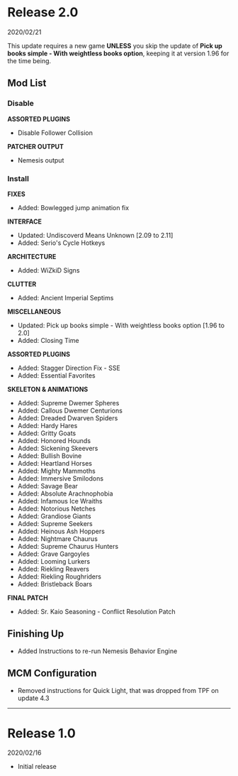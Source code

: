 # Release 2.0

2020/02/21

This update requires a new game **UNLESS** you skip the update of **Pick up books simple - With weightless books option**, keeping it at version 1.96 for the time being.

## Mod List

### Disable

**ASSORTED PLUGINS**  
- Disable Follower Collision

**PATCHER OUTPUT**
- Nemesis output

### Install

**FIXES**
- Added: Bowlegged jump animation fix

**INTERFACE**
- Updated: Undiscoverd Means Unknown [2.09 to 2.11]
- Added: Serio's Cycle Hotkeys

**ARCHITECTURE**
- Added: WiZkiD Signs

**CLUTTER**
- Added: Ancient Imperial Septims

**MISCELLANEOUS**
- Updated: Pick up books simple - With weightless books option [1.96 to 2.0]
- Added: Closing Time

**ASSORTED PLUGINS**
- Added: Stagger Direction Fix - SSE
- Added: Essential Favorites

**SKELETON & ANIMATIONS**
- Added: Supreme Dwemer Spheres
- Added: Callous Dwemer Centurions
- Added: Dreaded Dwarven Spiders
- Added: Hardy Hares
- Added: Gritty Goats
- Added: Honored Hounds
- Added: Sickening Skeevers
- Added: Bullish Bovine
- Added: Heartland Horses
- Added: Mighty Mammoths
- Added: Immersive Smilodons
- Added: Savage Bear
- Added: Absolute Arachnophobia
- Added: Infamous Ice Wraiths
- Added: Notorious Netches
- Added: Grandiose Giants
- Added: Supreme Seekers
- Added: Heinous Ash Hoppers
- Added: Nightmare Chaurus
- Added: Supreme Chaurus Hunters
- Added: Grave Gargoyles
- Added: Looming Lurkers
- Added: Riekling Reavers
- Added: Riekling Roughriders
- Added: Bristleback Boars

**FINAL PATCH**
- Added: Sr. Kaio Seasoning - Conflict Resolution Patch

## Finishing Up
- Added Instructions to re-run Nemesis Behavior Engine

## MCM Configuration
- Removed instructions for Quick Light, that was dropped from TPF on update 4.3

---
# Release 1.0

2020/02/16

- Initial release
